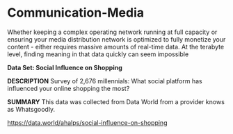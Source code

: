 # Communication-Media
Whether keeping a complex operating network running at full capacity or ensuring your media distribution network is optimized to fully monetize your content - either requires massive amounts of real-time data. At the terabyte level, finding meaning in that data quickly can seem impossible

**Data Set: Social Influence on Shopping**

**DESCRIPTION**
Survey of 2,676 millennials: What social platform has influenced your online shopping the most?

**SUMMARY**
This data was collected from Data World from a provider knows as Whatsgoodly.

https://data.world/ahalps/social-influence-on-shopping
